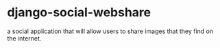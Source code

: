 # django-social-webshare
 a social application that will allow users to share images that they find on the internet. 
